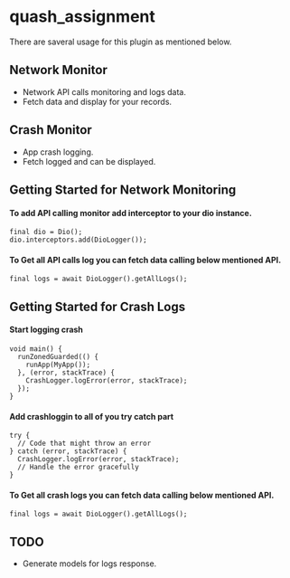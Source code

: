 # quash_assignment

There are saveral usage for this plugin as mentioned below.

## Network Monitor
- Network API calls monitoring and logs data.
- Fetch data and display for your records.

## Crash Monitor
- App crash logging.
- Fetch logged and can be displayed.


## Getting Started for Network Monitoring

#### To add API calling monitor add interceptor to your dio instance.
```
final dio = Dio();
dio.interceptors.add(DioLogger());
```

#### To Get all API calls log you can fetch data calling below mentioned API.
```
final logs = await DioLogger().getAllLogs();
```

## Getting Started for Crash Logs

#### Start logging crash
```
void main() {
  runZonedGuarded(() {
    runApp(MyApp());
  }, (error, stackTrace) {
    CrashLogger.logError(error, stackTrace);
  });
}
```

#### Add crashloggin to all of you try catch part
```
try {
  // Code that might throw an error
} catch (error, stackTrace) {
  CrashLogger.logError(error, stackTrace);
  // Handle the error gracefully
}

```

#### To Get all crash logs you can fetch data calling below mentioned API.
```
final logs = await DioLogger().getAllLogs();
```

## TODO
- Generate models for logs response.

